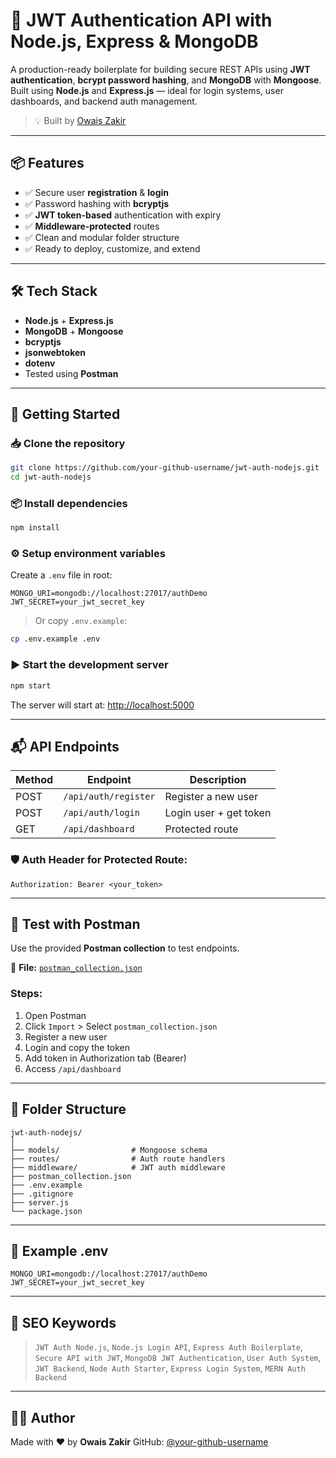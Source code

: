 # 🔐 JWT Authentication API with Node.js, Express & MongoDB

A production-ready boilerplate for building secure REST APIs using **JWT authentication**, **bcrypt password hashing**, and **MongoDB** with **Mongoose**. Built using **Node.js** and **Express.js** — ideal for login systems, user dashboards, and backend auth management.

> 💡 Built by [Owais Zakir](https://github.com/owaisZakir)

---

## 📦 Features

- ✅ Secure user **registration** & **login**
- ✅ Password hashing with **bcryptjs**
- ✅ **JWT token-based** authentication with expiry
- ✅ **Middleware-protected** routes
- ✅ Clean and modular folder structure
- ✅ Ready to deploy, customize, and extend

---

## 🛠 Tech Stack

- **Node.js** + **Express.js**
- **MongoDB** + **Mongoose**
- **bcryptjs**
- **jsonwebtoken**
- **dotenv**
- Tested using **Postman**

---

## 🚀 Getting Started

### 📥 Clone the repository

```bash
git clone https://github.com/your-github-username/jwt-auth-nodejs.git
cd jwt-auth-nodejs
````

### 📦 Install dependencies

```bash
npm install
```

### ⚙️ Setup environment variables

Create a `.env` file in root:

```env
MONGO_URI=mongodb://localhost:27017/authDemo
JWT_SECRET=your_jwt_secret_key
```

> Or copy `.env.example`:

```bash
cp .env.example .env
```

### ▶️ Start the development server

```bash
npm start
```

The server will start at: [http://localhost:5000](http://localhost:5000)

---

## 📬 API Endpoints

| Method | Endpoint             | Description            |
| ------ | -------------------- | ---------------------- |
| POST   | `/api/auth/register` | Register a new user    |
| POST   | `/api/auth/login`    | Login user + get token |
| GET    | `/api/dashboard`     | Protected route        |

### 🛡 Auth Header for Protected Route:

```http
Authorization: Bearer <your_token>
```

---

## 🧪 Test with Postman

Use the provided **Postman collection** to test endpoints.

📁 **File:** [`postman_collection.json`](./postman_collection.json)

### Steps:

1. Open Postman
2. Click `Import` > Select `postman_collection.json`
3. Register a new user
4. Login and copy the token
5. Add token in Authorization tab (Bearer)
6. Access `/api/dashboard`

---

## 📁 Folder Structure

```
jwt-auth-nodejs/
│
├── models/                # Mongoose schema
├── routes/                # Auth route handlers
├── middleware/            # JWT auth middleware
├── postman_collection.json
├── .env.example
├── .gitignore
├── server.js
└── package.json
```

---

## 📄 Example .env

```env
MONGO_URI=mongodb://localhost:27017/authDemo
JWT_SECRET=your_jwt_secret_key
```

---

## 📌 SEO Keywords

> `JWT Auth Node.js`, `Node.js Login API`, `Express Auth Boilerplate`, `Secure API with JWT`, `MongoDB JWT Authentication`, `User Auth System`, `JWT Backend`, `Node Auth Starter`, `Express Login System`, `MERN Auth Backend`

---

## 👨‍💻 Author

Made with ❤️ by **Owais Zakir**
GitHub: [@your-github-username](https://github.com/owaisZakir)

